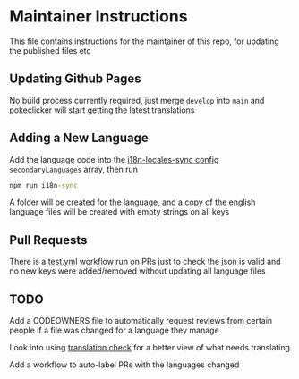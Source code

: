 # Maintainer Instructions

This file contains instructions for the maintainer of this repo, for updating the published files etc

## Updating Github Pages
No build process currently required, just merge `develop` into `main` and pokeclicker will start getting the latest translations

## Adding a New Language
Add the language code into the [i18n-locales-sync config](/config/localesSync.config.js) `secondaryLanguages` array, then run
```cmd
npm run i18n-sync
```
A folder will be created for the language, and a copy of the english language files will be created with empty strings on all keys

## Pull Requests
There is a [test.yml](.github/workflows/test.yml) workflow run on PRs just to check the json is valid and no new keys were added/removed without updating all language files


## TODO
Add a CODEOWNERS file to automatically request reviews from certain people if a file was changed for a language they manage

Look into using [translation check](https://github.com/locize/translation-check) for a better view of what needs translating

Add a workflow to auto-label PRs with the languages changed
